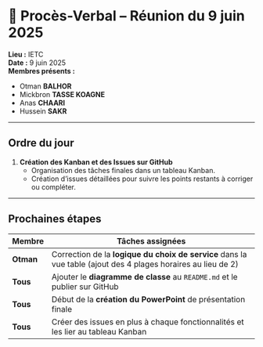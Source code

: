 
# 📄 Procès-Verbal – Réunion du 9 juin 2025

**Lieu :** IETC  
**Date :** 9 juin 2025  
**Membres présents :**
- Otman **BALHOR**
- Mickbron **TASSE KOAGNE**
- Anas **CHAARI**
- Hussein **SAKR**

---

## Ordre du jour

1. **Création des Kanban et des Issues sur GitHub**  
   - Organisation des tâches finales dans un tableau Kanban.
   - Création d’issues détaillées pour suivre les points restants à corriger ou compléter.

---

## Prochaines étapes

| Membre        | Tâches assignées |
|---------------|------------------|
| **Otman**     | Correction de la **logique du choix de service** dans la vue table (ajout des 4 plages horaires au lieu de 2) |
| **Tous**      | Ajouter le **diagramme de classe** au `README.md` et le publier sur GitHub |
| **Tous**      | Début de la **création du PowerPoint** de présentation finale |
| **Tous**      | Créer des issues en plus à chaque fonctionnalités et les lier au tableau Kanban |


